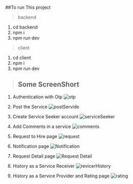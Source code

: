 ##To run This project
>backend
1. cd backend
2. npm i
3. npm run dev

>client
1. cd client
2. npm i
3. npm run dev

>## Some ScreenShort
1. Authentication with Otp
![otp](https://res.cloudinary.com/dbvr3bxyv/image/upload/v1689225818/sayogiScreenShort/login_b81wjy.png)

2. Post the Service
![postServide](https://res.cloudinary.com/dbvr3bxyv/image/upload/v1689225934/sayogiScreenShort/serviceRequest_gcecqt.png)

3. Create Service Seeker account
![serviceSeeker](https://res.cloudinary.com/dbvr3bxyv/image/upload/v1689225998/sayogiScreenShort/createAccount_kkht63.png)

4. Add Comments in a service
![comments](https://res.cloudinary.com/dbvr3bxyv/image/upload/v1689226072/sayogiScreenShort/Comments_jiidwa.png)

5. Request to Hire page
![request](https://res.cloudinary.com/dbvr3bxyv/image/upload/v1689226151/sayogiScreenShort/Request_to_hire_un1z8m.png)

6. Notification page
![Notification](https://res.cloudinary.com/dbvr3bxyv/image/upload/v1689226192/sayogiScreenShort/notification_page_grcany.png)

7. Request Detail page
![Request Detail](https://res.cloudinary.com/dbvr3bxyv/image/upload/v1689226252/sayogiScreenShort/acceptpage_omq8xz.png)

8. History as a Service Receiver
![revicerHistory](https://res.cloudinary.com/dbvr3bxyv/image/upload/v1689226340/sayogiScreenShort/historyAsReceiver_srocsz.png)

9. History as a Service Provider and Rating page
![rating](https://res.cloudinary.com/dbvr3bxyv/image/upload/v1689226395/sayogiScreenShort/historyAsAprovider_k8lsop.png)